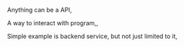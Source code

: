 Anything can be a API,

A way to interact with program,,

Simple example is backend service, but not just limited to it,

